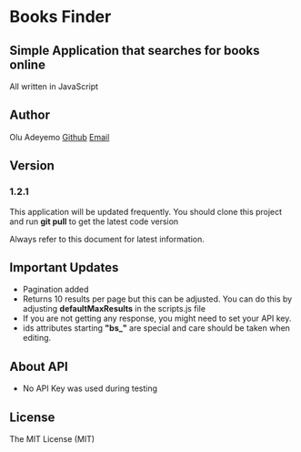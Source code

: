 # Books Finder 
## Simple Application that searches for books online 
All written in JavaScript 

## Author 
Olu Adeyemo 
[Github](http://github.com/theoafactor)
[Email](theoafactor@gmail.com)

## Version 
### 1.2.1
This application will be updated frequently. You should clone this project and run **git pull**
to get the latest code version

Always refer to this document for latest information.

## Important Updates 
- Pagination added 
- Returns 10 results per page but this can be adjusted. You can do this by adjusting **defaultMaxResults** in the scripts.js file
- If you are not getting any response, you might need to set your API key.
- ids attributes starting **"bs_"** are special and care should be taken when editing.


## About API
- No API Key was used during testing 

## License 
The MIT License (MIT)

